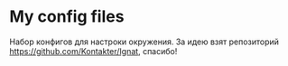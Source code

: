 # My config files
Набор конфигов для настроки окружения.
За идею взят репозиторий https://github.com/Kontakter/Ignat, спасибо!
